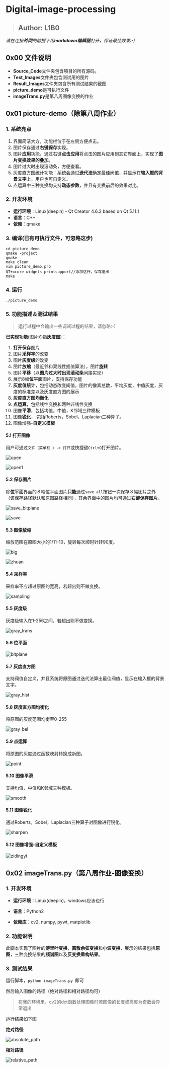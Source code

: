 # Digital-image-processing

>  ## Author: L1B0

*请在连接**外网**的前提下用**markdown编辑器**打开，保证最佳效果:-)*

## 0x00 文件说明

- **Source_Code**文件夹包含项目的所有源码。
- **Test_Images**文件夹包含测试用的图片
- **Result_Images**文件夹包含所有测试结果的截图
- **picture_demo**是可执行文件
- **imageTrans.py**是第八周图像变换的作业



## 0x01 picture-demo（除第八周作业）

### 1. 系统亮点

1. 界面简洁大方，功能栏位于在左侧方便点击。
2. 图片保存通过**右键保存**实现。
3. 图片**应用**功能，通过右键**点击应用**将点击的图片应用到其它界面上，实现了**图片变换效果的叠加**。
4. 图片过大时出现滚动条，方便查看。
5. 灰度直方图统计功能：系统会通过**迭代法**确定最佳阀值，并显示在**输入框的背景文字**上，用户也可自定义。
6. 点运算中三种变换均支持**动态参数**，并且有变换前后的效果对比。

### 2. 开发环境

* **运行环境**：Linux(deepin) - Qt Creator 4.6.2 based on Qt 5.11.1
* **语言**：C++
* **依赖**：qmake

### 3. 编译(已有可执行文件，可忽略这步)

```
cd picture_demo 
qmake -project
qmake                                           
make clean
vim picture_demo.pro
QT+=core widgets printsupport//添加这行，保存退出
make      
```

### 4. 运行

```
./picture_demo
```

### 5. 功能描述＆测试结果

> 运行过程中会输出一些调试过程的结果，请忽略:-)

**已实现功能**(图片均指**灰度图**)：

1. **打开保存**图片
2. 图片**采样率**的改变
3. 图片**灰度级**的改变
4. 图片**放缩**（最近邻和双线性插值算法），图片**旋转**
5. 图片**平移**（以**图片过大时出现滚动条**间接实现）
6. 展示8幅**位平面**图片，支持保存功能
7. **灰度值统计**，包括动态改变阀值，图片的像素总数，平均灰度，中值灰度，灰度的标准差以及灰度直方图的展示
8. **灰度直方图均衡化**
9. **点运算**，包括线性变换和两种非线性变换
10. 图像**平滑**，包括均值，中值，K邻域三种模板
11. 图像**锐化**， 包括Roberts，Sobel，Laplacian三种算子。
12. 图像增强-**自定义模板**

#### 5.1 打开图像

用户可通过`文件（菜单栏 ）-> 打开`或快捷键`Ctrl+O`打开图片。

![open](https://s1.ax1x.com/2018/10/23/iDzJ9U.png)

![open1](https://s1.ax1x.com/2018/10/23/iDzNjJ.md.png)

#### 5.2 保存图片

除**位平面**界面的８幅位平面图片**只能**通过`save all`按钮一次保存８幅图片之外（该保存路径默认和原图路径相同），其余界面中的图片均可通过**右键保存图片**。

![save_bitplane](https://s1.ax1x.com/2018/10/23/irSpCT.png)

![save](https://s1.ax1x.com/2018/10/23/iDzz5V.png)

#### 5.3 图像放缩 

缩放范围在原图大小的1/11-10，旋转每次顺时针转90度。

![big](https://s1.ax1x.com/2018/10/23/irCuGV.png)

![zhuan](https://s1.ax1x.com/2018/10/23/irC1r4.png)

#### 5.4 采样率

采样率不应超过原图的宽高，若超出则不做变换。

![sampling](https://s1.ax1x.com/2018/10/23/irCOzT.png)

#### 5.5 灰度级

灰度级输入在1-256之间，若超出则不做变换。

![gray_trans](https://s1.ax1x.com/2018/10/23/irCTds.png)

#### 5.6 位平面

![bitplane](https://s1.ax1x.com/2018/10/23/irPSeJ.md.png)

#### 5.7 灰度直方图

支持阀值自定义，并且系统将原图通过迭代法算出最佳阀值，显示在输入框的背景文字。

![gray_hist](https://s1.ax1x.com/2018/10/23/irPlfP.png)

#### 5.8 灰度直方图均衡化

将原图的灰度范围均衡至0-255

![gray_bal](https://s1.ax1x.com/2018/10/23/irPwYq.png)

#### 5.9 点运算

将原图的灰度通过函数映射转换成新图。

![point](https://s1.ax1x.com/2018/10/23/irPyXF.png)

#### 5.10 图像平滑

支持均值，中值和K邻域三种模板。

![smooth](https://s1.ax1x.com/2018/10/23/irPhfx.png)

#### 5.11 图像锐化

通过Roberts，Sobel，Laplacian三种算子对图像进行锐化。

![sharpen](https://s1.ax1x.com/2018/10/23/irPTXD.md.png)

#### 5.12 图像增强-自定义模板

![zidingyi](https://s1.ax1x.com/2018/10/23/irii7j.png)

## 0x02 imageTrans.py（第八周作业-图像变换）

### 1. 开发环境

- **运行环境**：Linux(deepin)，windows应该也行


- **语言**：Python2


- **依赖库**：cv2, numpy, pywt, matplotlib

### 2. 功能说明

此脚本实现了图片的**傅里叶变换**，**离散余弦变换**和**小波变换**，展示的结果包括**原图**，三种变换结果的**频谱图**以及**反变换重构结果**。

### 3. 测试结果

运行脚本，`python imageTrans.py `即可

然后输入图像的路径（绝对路径和相对路径均可）

> 在我的环境里，cv2的dct函数处理图像时若图像的长度或高度为奇数会异常退出

运行结果如下图

**绝对路径**

![absolute_path](https://s1.ax1x.com/2018/10/18/iwAyEn.md.png)

**相对路径**

![relative_path](https://s1.ax1x.com/2018/10/18/iwA2CV.md.png)







